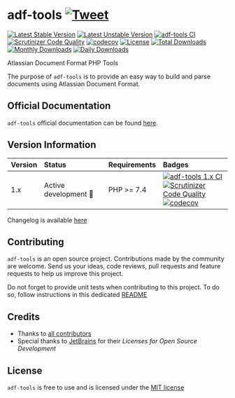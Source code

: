 # adf-tools [![Tweet](https://img.shields.io/twitter/url/http/shields.io.svg?style=social)](https://twitter.com/intent/tweet?text=Atlassian%20Document%20Format%20PHP%20Tools.&url=https://github.com/DamienHarper/adf-tools&hashtags=adf-tools)

[![Latest Stable Version](https://poser.pugx.org/damienharper/adf-tools/v/stable)](https://packagist.org/packages/damienharper/adf-tools)
[![Latest Unstable Version](https://poser.pugx.org/damienharper/adf-tools/v/unstable)](https://packagist.org/packages/damienharper/adf-tools)
[![adf-tools CI](https://github.com/DamienHarper/adf-tools/actions/workflows/ci-1.x.yml/badge.svg)](https://github.com/DamienHarper/adf-tools/actions/workflows/ci-1.x.yml)
[![Scrutinizer Code Quality](https://scrutinizer-ci.com/g/DamienHarper/adf-tools/badges/quality-score.png?b=main)](https://scrutinizer-ci.com/g/DamienHarper/adf-tools/?branch=main)
[![codecov](https://codecov.io/gh/DamienHarper/adf-tools/branch/main/graph/badge.svg)](https://app.codecov.io/gh/DamienHarper/adf-tools/branch/main)
[![License](https://poser.pugx.org/damienharper/adf-tools/license)](https://packagist.org/packages/damienharper/adf-tools)
[![Total Downloads](https://poser.pugx.org/damienharper/adf-tools/downloads)](https://packagist.org/packages/damienharper/adf-tools)
[![Monthly Downloads](https://poser.pugx.org/damienharper/adf-tools/d/monthly)](https://packagist.org/packages/damienharper/adf-tools)
[![Daily Downloads](https://poser.pugx.org/damienharper/adf-tools/d/daily)](https://packagist.org/packages/damienharper/adf-tools)

Atlassian Document Format PHP Tools

The purpose of `adf-tools` is to provide an easy way to build and parse documents using Atlassian Document Format.


## Official Documentation
`adf-tools` official documentation can be found [here]().


## Version Information
| Version | Status                      | Requirements | Badges                                                                                                                                                                                                                                                                                                                                                                                                                                                                                                                              |
|:--------|:----------------------------|:-------------|:------------------------------------------------------------------------------------------------------------------------------------------------------------------------------------------------------------------------------------------------------------------------------------------------------------------------------------------------------------------------------------------------------------------------------------------------------------------------------------------------------------------------------------|
| 1.x     | Active development :rocket: | PHP >= 7.4   | [![adf-tools 1.x CI](https://github.com/DamienHarper/adf-tools/actions/workflows/ci-1.x.yml/badge.svg)](https://github.com/DamienHarper/adf-tools/actions/workflows/ci-1.x.yml) <br/>[![Scrutinizer Code Quality](https://scrutinizer-ci.com/g/DamienHarper/adf-tools/badges/quality-score.png?b=main)](https://scrutinizer-ci.com/g/DamienHarper/adf-tools/?branch=main) <br/>[![codecov](https://codecov.io/gh/DamienHarper/adf-tools/branch/main/graph/badge.svg)](https://app.codecov.io/gh/DamienHarper/adf-tools/branch/main) |

Changelog is available [here]()


## Contributing
`adf-tools` is an open source project. Contributions made by the community are welcome.
Send us your ideas, code reviews, pull requests and feature requests to help us improve this project.

Do not forget to provide unit tests when contributing to this project.
To do so, follow instructions in this dedicated [README](tests/README.md)


## Credits
- Thanks to [all contributors](https://github.com/DamienHarper/adf-tools/graphs/contributors)
- Special thanks to [JetBrains](https://www.jetbrains.com/?from=adf-tools) for their *Licenses for Open Source Development*


## License
`adf-tools` is free to use and is licensed under the [MIT license](http://www.opensource.org/licenses/mit-license.php)
